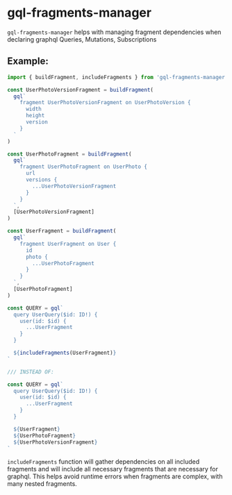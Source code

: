 # gql-fragments-manager

`gql-fragments-manager` helps with managing fragment dependencies when declaring graphql Queries, Mutations, Subscriptions

## Example:

```javascript
import { buildFragment, includeFragments } from 'gql-fragments-manager'

const UserPhotoVersionFragment = buildFragment(
  gql`
    fragment UserPhotoVersionFragment on UserPhotoVersion {
      width
      height
      version
    }
  `
)

const UserPhotoFragment = buildFragment(
  gql`
    fragment UserPhotoFragment on UserPhoto {
      url
      versions {
        ...UserPhotoVersionFragment
      }
    }
  `,
  [UserPhotoVersionFragment]
)

const UserFragment = buildFragment(
  gql`
    fragment UserFragment on User {
      id
      photo {
        ...UserPhotoFragment
      }
    }
  `,
  [UserPhotoFragment]
)

const QUERY = gql`
  query UserQuery($id: ID!) {
    user(id: $id) {
      ...UserFragment
    }
  }

  ${includeFragments(UserFragment)}
`

/// INSTEAD OF:

const QUERY = gql`
  query UserQuery($id: ID!) {
    user(id: $id) {
      ...UserFragment
    }
  }

  ${UserFragment}
  ${UserPhotoFragment}
  ${UserPhotoVersionFragment}
`
```

`includeFragments` function will gather dependencies on all included fragments and will include all necessary fragments that are necessary for graphql. This helps avoid runtime errors when fragments are complex, with many nested fragments.
